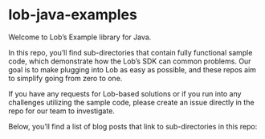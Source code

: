 # lob-java-examples

Welcome to Lob’s Example library for Java.

  In this repo, you’ll find sub-directories that contain fully functional sample code, which demonstrate how the Lob’s SDK can common problems. Our goal is to make plugging into Lob as easy as possible, and these repos aim to simplify going from zero to one.

  If you have any requests for Lob-based solutions or if you run into any challenges utilizing the sample code, please create an issue directly in the repo for our team to investigate.

Below, you’ll find a list of blog posts that link to sub-directories in this repo:
